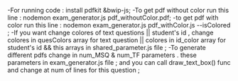 -For running code : install pdfkit &bwip-js;
-To get pdf without color run this line : nodemon exam_generator.js pdf_withoutColor.pdf;
-to get pdf with color run this line : nodemon exam_generator.js pdf_withColor.js --isColored ;
-If you want change colores of text questions || student's id , change colores in  quesColors  array for text question || colores in id_color array for student's id && this arrays in shared_parameter.js file ;
-To generate different pdfs change in num_MSQ & num_TF parameters . these parameters in exam_generator.js file ; and you can call draw_text_box() func and change at num of lines for this question ; 


